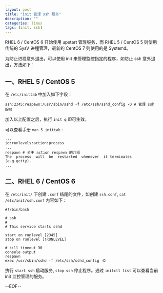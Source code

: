 ```yaml
---
layout: post
title: "init 管理 ssh 服务"
description: ""
categories: linux
tags: [init, ssh]
---
```


RHEL 6 / CentOS 6 开始使用 upstart 管理服务，而 RHEL 5 / CentOS 5 则使用传统的 SysV 进程管理，最新的 CentOS 7 则使用的是 Systemd。

为防止进程意外退出，可以使用 init 来管理监控指定的程序，如防止 ssh 意外退出，方法如下：

## 一、RHEL 5 / CentOS 5

在 `/etc/inittab` 中加入如下字段：

```
ssh:2345:respawn:/usr/sbin/sshd -f /etc/ssh/sshd_config -D # 管理 ssh 服务
```

加入以上配置之后，执行 `init q` 即可生效。

可以查看手册 `man 5 inittab` :

```
...
id:runlevels:action:process
...
respawn # 关于 action respawn 的介绍
The  process  will  be  restarted  whenever  it terminates (e.g.getty).
...
```

## 二、RHEL 6 / CentOS 6

在 `/etc/init/` 下创建 `.conf` 结尾的文件，如创建 `ssh.conf`,  `cat /etc/init/ssh.conf` 内容如下：

```
#!/bin/bash

# ssh
#
# This service starts sshd

start on runlevel [2345]
stop on runlevel [!RUNLEVEL]

# kill timeout 30
console output
respawn
exec /usr/sbin/sshd -f /etc/ssh/sshd_config -D
```

执行 `start ssh` 启动服务, `stop ssh` 停止程序。通过 `initctl list` 可以查看当前 init 监控管理的服务。

--EOF--
